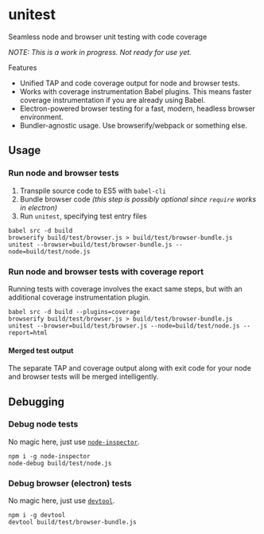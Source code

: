 # unitest
Seamless node and browser unit testing with code coverage

*NOTE: This is a work in progress. Not ready for use yet.*

Features

- Unified TAP and code coverage output for node and browser tests.
- Works with coverage instrumentation Babel plugins. This means faster coverage  instrumentation if you are already using Babel.
- Electron-powered browser testing for a fast, modern, headless browser environment.
- Bundler-agnostic usage. Use browserify/webpack or something else.

## Usage

### Run node and browser tests

1. Transpile source code to ES5 with `babel-cli`
2. Bundle browser code *(this step is possibly optional since `require` works in electron)*
3. Run `unitest`, specifying test entry files

```
babel src -d build
browserify build/test/browser.js > build/test/browser-bundle.js
unitest --browser=build/test/browser-bundle.js --node=build/test/node.js
```

### Run node and browser tests with coverage report

Running tests with coverage involves the exact same steps, but with an additional coverage instrumentation plugin.

```
babel src -d build --plugins=coverage
browserify build/test/browser.js > build/test/browser-bundle.js
unitest --browser=build/test/browser.js --node=build/test/node.js --report=html
```

#### Merged test output

The separate TAP and coverage output along with exit code for your node and browser tests will be merged intelligently.

## Debugging

### Debug node tests

No magic here, just use [`node-inspector`](https://github.com/node-inspector/node-inspector).

```
npm i -g node-inspector
node-debug build/test/node.js
```

### Debug browser (electron) tests

No magic here, just use [`devtool`](https://github.com/Jam3/devtool).

```
npm i -g devtool
devtool build/test/browser-bundle.js
```

